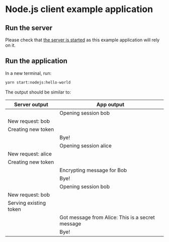 # Node.js client example application

## Run the server

Please check that [the server is started](../../../README.md) as this example application will rely on it.

## Run the application

In a new terminal, run:

```bash
yarn start:nodejs:hello-world
```

The output should be similar to:

|Server output|App output |
|-------------|-----------|
||Opening session bob|
|New request: bob||
|Creating new token||
||Bye!|
||Opening session alice|
|New request: alice||
|Creating new token||
||Encrypting message for Bob|
||Bye!|
||Opening session bob|
|New request: bob||
|Serving existing token||
||Got message from Alice: This is a secret message|
||Bye!|
